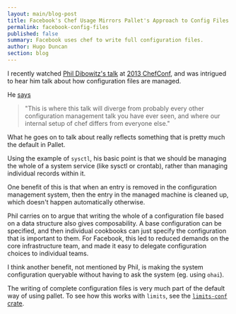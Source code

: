```yaml
---
layout: main/blog-post
title: Facebook's Chef Usage Mirrors Pallet's Approach to Config Files
permalink: facebook-config-files
published: false
summary: Facebook uses chef to write full configuration files.
author: Hugo Duncan
section: blog
---
```


I recently watched
[Phil Dibowitz's talk](http://www.youtube.com/watch?v=SYZ2GzYAw_Q) at
[2013 ChefConf](http://chefconf.opscode.com/), and was intrigued to hear him
talk about how configuration files are managed.

He
[says](http://www.youtube.com/watch?feature=player_detailpage&v=SYZ2GzYAw_Q#t=929s)

> "This is where this talk will diverge from probably every other configuration
> management talk you have ever seen, and where our internal setup of chef
> differs from everyone else."

What he goes on to talk about really reflects something that is pretty much the
default in Pallet.

Using the example of `sysctl`, his basic point is that we should be managing the
whole of a system service (like sysctl or crontab), rather than managing
individual records within it.

One benefit of this is that when an entry is removed in the configuration
management system, then the entry in the managed machine is cleaned up, which
doesn't happen automatically otherwise.

Phil carries on to argue that writing the whole of a configuration file based on
a data structure also gives composability.  A base configuration can be
specified, and then individual cookbooks can just specify the configuration that
is important to them.  For Facebook, this led to reduced demands on the core
infrastructure team, and made it easy to delegate configuration choices to
individual teams.

I think another benefit, not mentioned by Phil, is making the system
configuration queryable without having to ask the system (eg. using `ohai`).

The writing of complete configuration files is very much part of the default way
of using pallet.  To see how this works with `limits`, see the
[`limits-conf` crate](https://github.com/pallet/pallet/blob/develop/src/pallet/crate/limits_conf.clj).
